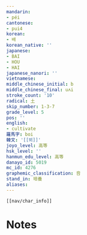 ```yaml
---
mandarin:
- péi
cantonese:
- pui4
korean:
- 배
korean_native: ''
japanese:
- BAI
- HOU
- HAI
japanese_nanori: ''
vietnamese:
middle_chinese_initial: b
middle_chinese_final: uʌi
stroke_count: '10'
radical: 土
skip_number: 1-3-7
grade_level: 5
pos: ''
english:
- cultivate
羅馬字: boi
韓文: '[[뵈]]'
joyo_level: 高等
hsk_level: ''
hanmun_edu_level: 高等
danayo_id: 5019
mc_id: 4276
graphemic_classification: 咅
stand_in: 培養
aliases:
---
```

```meta-bind-embed
[[nav/char_info]]
```

# Notes
